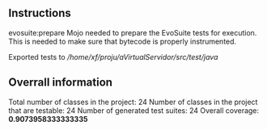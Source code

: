 
## Instructions

evosuite:prepare
  Mojo needed to prepare the EvoSuite tests for execution. This is needed to
  make sure that bytecode is properly instrumented.

Exported tests to */home/xf/proju/aVirtualServidor/src/test/java*

## Overrall information
Total number of classes in the project: 24
Number of classes in the project that are testable: 24
Number of generated test suites: 24
Overall coverage: **0.9073958333333335**


